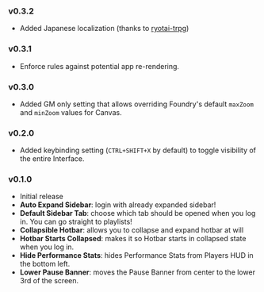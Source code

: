 
### v0.3.2
- Added Japanese localization (thanks to [ryotai-trpg](https://github.com/ryotai-trpg))

### v0.3.1
- Enforce rules against potential app re-rendering.

### v0.3.0
- Added GM only setting that allows overriding Foundry's default `maxZoom` and `minZoom` values for Canvas.

### v0.2.0
- Added keybinding setting (`CTRL+SHIFT+X` by default) to toggle visibility of the entire Interface.

### v0.1.0
- Initial release
- **Auto Expand Sidebar**: login with already expanded sidebar!
- **Default Sidebar Tab**: choose which tab should be opened when you log in. You can go straight to playlists!
- **Collapsible Hotbar**: allows you to collapse and expand hotbar at will
- **Hotbar Starts Collapsed**: makes it so Hotbar starts in collapsed state when you log in.
- **Hide Performance Stats**: hides Performance Stats from Players HUD in the bottom left.
- **Lower Pause Banner**: moves the Pause Banner from center to the lower 3rd of the screen.
